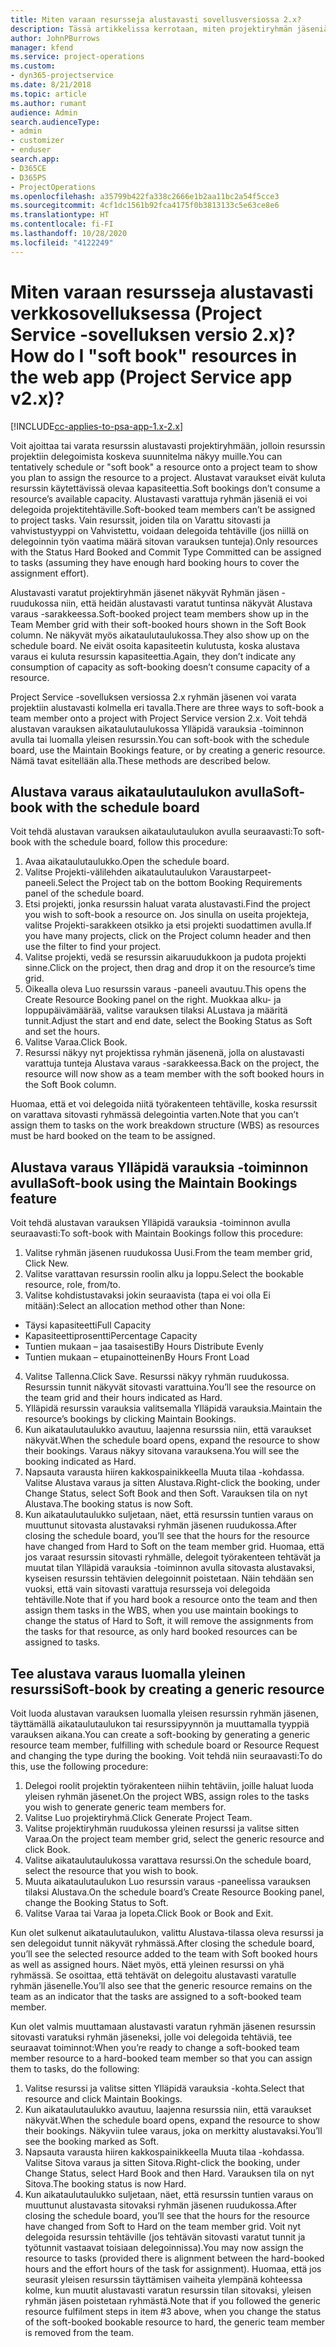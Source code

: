 ```yaml
---
title: Miten varaan resursseja alustavasti sovellusversiossa 2.x?
description: Tässä artikkelissa kerrotaan, miten projektiryhmän jäseniä varataan alustavasti Project Service -sovelluksessa.
author: JohnPBurrows
manager: kfend
ms.service: project-operations
ms.custom:
- dyn365-projectservice
ms.date: 8/21/2018
ms.topic: article
ms.author: rumant
audience: Admin
search.audienceType:
- admin
- customizer
- enduser
search.app:
- D365CE
- D365PS
- ProjectOperations
ms.openlocfilehash: a35799b422fa338c2666e1b2aa11bc2a54f5cce3
ms.sourcegitcommit: 4cf1dc1561b92fca4175f0b3813133c5e63ce8e6
ms.translationtype: HT
ms.contentlocale: fi-FI
ms.lasthandoff: 10/28/2020
ms.locfileid: "4122249"
---
```

# <a name="how-do-i-soft-book-resources-in-the-web-app-project-service-app-v2x"></a><span data-ttu-id="7c34c-103">Miten varaan resursseja alustavasti verkkosovelluksessa (Project Service -sovelluksen versio 2.x)?</span><span class="sxs-lookup"><span data-stu-id="7c34c-103">How do I "soft book" resources in the web app (Project Service app v2.x)?</span></span>

[!INCLUDE[cc-applies-to-psa-app-1.x-2.x](../includes/cc-applies-to-psa-app-1x-2x.md)]

<span data-ttu-id="7c34c-104">Voit ajoittaa tai varata resurssin alustavasti projektiryhmään, jolloin resurssin projektiin delegoimista koskeva suunnitelma näkyy muille.</span><span class="sxs-lookup"><span data-stu-id="7c34c-104">You can tentatively schedule or "soft book" a resource onto a project team to show you plan to assign the resource to a project.</span></span> <span data-ttu-id="7c34c-105">Alustavat varaukset eivät kuluta resurssin käytettävissä olevaa kapasiteettia.</span><span class="sxs-lookup"><span data-stu-id="7c34c-105">Soft bookings don’t consume a resource’s available capacity.</span></span> <span data-ttu-id="7c34c-106">Alustavasti varattuja ryhmän jäseniä ei voi delegoida projektitehtäville.</span><span class="sxs-lookup"><span data-stu-id="7c34c-106">Soft-booked team members can’t be assigned to project tasks.</span></span> <span data-ttu-id="7c34c-107">Vain resurssit, joiden tila on Varattu sitovasti ja vahvistustyyppi on Vahvistettu, voidaan delegoida tehtäville (jos niillä on delegoinnin työn vaatima määrä sitovan varauksen tunteja).</span><span class="sxs-lookup"><span data-stu-id="7c34c-107">Only resources with the Status Hard Booked and Commit Type Committed can be assigned to tasks (assuming they have enough hard booking hours to cover the assignment effort).</span></span>

<span data-ttu-id="7c34c-108">Alustavasti varatut projektiryhmän jäsenet näkyvät Ryhmän jäsen -ruudukossa niin, että heidän alustavasti varatut tuntinsa näkyvät Alustava varaus -sarakkeessa.</span><span class="sxs-lookup"><span data-stu-id="7c34c-108">Soft-booked project team members show up in the Team Member grid with their soft-booked hours shown in the Soft Book column.</span></span> <span data-ttu-id="7c34c-109">Ne näkyvät myös aikataulutaulukossa.</span><span class="sxs-lookup"><span data-stu-id="7c34c-109">They also show up on the schedule board.</span></span> <span data-ttu-id="7c34c-110">Ne eivät osoita kapasiteetin kulutusta, koska alustava varaus ei kuluta resurssin kapasiteettia.</span><span class="sxs-lookup"><span data-stu-id="7c34c-110">Again, they don’t indicate any consumption of capacity as soft-booking doesn’t consume capacity of a resource.</span></span>

<span data-ttu-id="7c34c-111">Project Service -sovelluksen versiossa 2.x ryhmän jäsenen voi varata projektiin alustavasti kolmella eri tavalla.</span><span class="sxs-lookup"><span data-stu-id="7c34c-111">There are three ways to soft-book a team member onto a project with Project Service version 2.x.</span></span> <span data-ttu-id="7c34c-112">Voit tehdä alustavan varauksen aikataulutaulukossa Ylläpidä varauksia -toiminnon avulla tai luomalla yleisen resurssin.</span><span class="sxs-lookup"><span data-stu-id="7c34c-112">You can soft-book with the schedule board, use the Maintain Bookings feature, or by creating a generic resource.</span></span> <span data-ttu-id="7c34c-113">Nämä tavat esitellään alla.</span><span class="sxs-lookup"><span data-stu-id="7c34c-113">These methods are described below.</span></span>

## <a name="soft-book-with-the-schedule-board"></a><span data-ttu-id="7c34c-114">Alustava varaus aikataulutaulukon avulla</span><span class="sxs-lookup"><span data-stu-id="7c34c-114">Soft-book with the schedule board</span></span>

<span data-ttu-id="7c34c-115">Voit tehdä alustavan varauksen aikataulutaulukon avulla seuraavasti:</span><span class="sxs-lookup"><span data-stu-id="7c34c-115">To soft-book with the schedule board, follow this procedure:</span></span> 
1. <span data-ttu-id="7c34c-116">Avaa aikataulutaulukko.</span><span class="sxs-lookup"><span data-stu-id="7c34c-116">Open the schedule board.</span></span>
2. <span data-ttu-id="7c34c-117">Valitse Projekti-välilehden aikataulutaulukon Varaustarpeet-paneeli.</span><span class="sxs-lookup"><span data-stu-id="7c34c-117">Select the Project tab on the bottom Booking Requirements panel of the schedule board.</span></span>
3. <span data-ttu-id="7c34c-118">Etsi projekti, jonka resurssin haluat varata alustavasti.</span><span class="sxs-lookup"><span data-stu-id="7c34c-118">Find the project you wish to soft-book a resource on.</span></span> <span data-ttu-id="7c34c-119">Jos sinulla on useita projekteja, valitse Projekti-sarakkeen otsikko ja etsi projekti suodattimen avulla.</span><span class="sxs-lookup"><span data-stu-id="7c34c-119">If you have many projects, click on the Project column header and then use the filter to find your project.</span></span>
4. <span data-ttu-id="7c34c-120">Valitse projekti, vedä se resurssin aikaruudukkoon ja pudota projekti sinne.</span><span class="sxs-lookup"><span data-stu-id="7c34c-120">Click on the project, then drag and drop it on the resource’s time grid.</span></span>
5. <span data-ttu-id="7c34c-121">Oikealla oleva Luo resurssin varaus -paneeli avautuu.</span><span class="sxs-lookup"><span data-stu-id="7c34c-121">This opens the Create Resource Booking panel on the right.</span></span> <span data-ttu-id="7c34c-122">Muokkaa alku- ja loppupäivämäärää, valitse varauksen tilaksi ALustava ja määritä tunnit.</span><span class="sxs-lookup"><span data-stu-id="7c34c-122">Adjust the start and end date, select the Booking Status as Soft and set the hours.</span></span> 
6. <span data-ttu-id="7c34c-123">Valitse Varaa.</span><span class="sxs-lookup"><span data-stu-id="7c34c-123">Click Book.</span></span>
7. <span data-ttu-id="7c34c-124">Resurssi näkyy nyt projektissa ryhmän jäsenenä, jolla on alustavasti varattuja tunteja Alustava varaus -sarakkeessa.</span><span class="sxs-lookup"><span data-stu-id="7c34c-124">Back on the project, the resource will now show as a team member with the soft booked hours in the Soft Book column.</span></span>

<span data-ttu-id="7c34c-125">Huomaa, että et voi delegoida niitä työrakenteen tehtäville, koska resurssit on varattava sitovasti ryhmässä delegointia varten.</span><span class="sxs-lookup"><span data-stu-id="7c34c-125">Note that you can’t assign them to tasks on the work breakdown structure (WBS) as resources must be hard booked on the team to be assigned.</span></span>

## <a name="soft-book-using-the-maintain-bookings-feature"></a><span data-ttu-id="7c34c-126">Alustava varaus Ylläpidä varauksia -toiminnon avulla</span><span class="sxs-lookup"><span data-stu-id="7c34c-126">Soft-book using the Maintain Bookings feature</span></span>

<span data-ttu-id="7c34c-127">Voit tehdä alustavan varauksen Ylläpidä varauksia -toiminnon avulla seuraavasti:</span><span class="sxs-lookup"><span data-stu-id="7c34c-127">To soft-book with Maintain Bookings follow this procedure:</span></span>
1. <span data-ttu-id="7c34c-128">Valitse ryhmän jäsenen ruudukossa Uusi.</span><span class="sxs-lookup"><span data-stu-id="7c34c-128">From the team member grid, Click New.</span></span>
2. <span data-ttu-id="7c34c-129">Valitse varattavan resurssin roolin alku ja loppu.</span><span class="sxs-lookup"><span data-stu-id="7c34c-129">Select the bookable resource, role, from/to.</span></span>
3. <span data-ttu-id="7c34c-130">Valitse kohdistustavaksi jokin seuraavista (tapa ei voi olla Ei mitään):</span><span class="sxs-lookup"><span data-stu-id="7c34c-130">Select an allocation method other than None:</span></span>
- <span data-ttu-id="7c34c-131">Täysi kapasiteetti</span><span class="sxs-lookup"><span data-stu-id="7c34c-131">Full Capacity</span></span>
- <span data-ttu-id="7c34c-132">Kapasiteettiprosentti</span><span class="sxs-lookup"><span data-stu-id="7c34c-132">Percentage Capacity</span></span>
- <span data-ttu-id="7c34c-133">Tuntien mukaan – jaa tasaisesti</span><span class="sxs-lookup"><span data-stu-id="7c34c-133">By Hours Distribute Evenly</span></span>
- <span data-ttu-id="7c34c-134">Tuntien mukaan – etupainotteinen</span><span class="sxs-lookup"><span data-stu-id="7c34c-134">By Hours Front Load</span></span>
4. <span data-ttu-id="7c34c-135">Valitse Tallenna.</span><span class="sxs-lookup"><span data-stu-id="7c34c-135">Click Save.</span></span> <span data-ttu-id="7c34c-136">Resurssi näkyy ryhmän ruudukossa. Resurssin tunnit näkyvät sitovasti varattuina.</span><span class="sxs-lookup"><span data-stu-id="7c34c-136">You’ll see the resource on the team grid and their hours indicated as Hard.</span></span>
5. <span data-ttu-id="7c34c-137">Ylläpidä resurssin varauksia valitsemalla Ylläpidä varauksia.</span><span class="sxs-lookup"><span data-stu-id="7c34c-137">Maintain the resource’s bookings by clicking Maintain Bookings.</span></span>
6. <span data-ttu-id="7c34c-138">Kun aikataulutaulukko avautuu, laajenna resurssia niin, että varaukset näkyvät.</span><span class="sxs-lookup"><span data-stu-id="7c34c-138">When the schedule board opens, expand the resource to show their bookings.</span></span> <span data-ttu-id="7c34c-139">Varaus näkyy sitovana varauksena.</span><span class="sxs-lookup"><span data-stu-id="7c34c-139">You will see the booking indicated as Hard.</span></span>
7. <span data-ttu-id="7c34c-140">Napsauta varausta hiiren kakkospainikkeella Muuta tilaa -kohdassa. Valitse Alustava varaus ja sitten Alustava.</span><span class="sxs-lookup"><span data-stu-id="7c34c-140">Right-click the booking, under Change Status, select Soft Book and then Soft.</span></span> <span data-ttu-id="7c34c-141">Varauksen tila on nyt Alustava.</span><span class="sxs-lookup"><span data-stu-id="7c34c-141">The booking status is now Soft.</span></span>
8. <span data-ttu-id="7c34c-142">Kun aikataulutaulukko suljetaan, näet, että resurssin tuntien varaus on muuttunut sitovasta alustavaksi ryhmän jäsenen ruudukossa.</span><span class="sxs-lookup"><span data-stu-id="7c34c-142">After closing the schedule board, you’ll see that the hours for the resource have changed from Hard to Soft on the team member grid.</span></span>
<span data-ttu-id="7c34c-143">Huomaa, että jos varaat resurssin sitovasti ryhmälle, delegoit työrakenteen tehtävät ja muutat tilan Ylläpidä varauksia -toiminnon avulla sitovasta alustavaksi, kyseisen resurssin tehtävien delegoinnit poistetaan. Näin tehdään sen vuoksi, että vain sitovasti varattuja resursseja voi delegoida tehtäville.</span><span class="sxs-lookup"><span data-stu-id="7c34c-143">Note that if you hard book a resource onto the team and then assign them tasks in the WBS, when you use maintain bookings to change the status of Hard to Soft, it will remove the assignments from the tasks for that resource, as only hard booked resources can be assigned to tasks.</span></span>

## <a name="soft-book-by-creating-a-generic-resource"></a><span data-ttu-id="7c34c-144">Tee alustava varaus luomalla yleinen resurssi</span><span class="sxs-lookup"><span data-stu-id="7c34c-144">Soft-book by creating a generic resource</span></span>

<span data-ttu-id="7c34c-145">Voit luoda alustavan varauksen luomalla yleisen resurssin ryhmän jäsenen, täyttämällä aikataulutaulukon tai resurssipyynnön ja muuttamalla tyyppiä varauksen aikana.</span><span class="sxs-lookup"><span data-stu-id="7c34c-145">You can create a soft-booking by generating a generic resource team member, fulfilling with schedule board or Resource Request and changing the type during the booking.</span></span>
<span data-ttu-id="7c34c-146">Voit tehdä niin seuraavasti:</span><span class="sxs-lookup"><span data-stu-id="7c34c-146">To do this, use the following procedure:</span></span>

1. <span data-ttu-id="7c34c-147">Delegoi roolit projektin työrakenteen niihin tehtäviin, joille haluat luoda yleisen ryhmän jäsenet.</span><span class="sxs-lookup"><span data-stu-id="7c34c-147">On the project WBS, assign roles to the tasks you wish to generate generic team members for.</span></span>
2. <span data-ttu-id="7c34c-148">Valitse Luo projektiryhmä.</span><span class="sxs-lookup"><span data-stu-id="7c34c-148">Click Generate Project Team.</span></span>
3. <span data-ttu-id="7c34c-149">Valitse projektiryhmän ruudukossa yleinen resurssi ja valitse sitten Varaa.</span><span class="sxs-lookup"><span data-stu-id="7c34c-149">On the project team member grid, select the generic resource and click Book.</span></span>
4. <span data-ttu-id="7c34c-150">Valitse aikataulutaulukossa varattava resurssi.</span><span class="sxs-lookup"><span data-stu-id="7c34c-150">On the schedule board, select the resource that you wish to book.</span></span>
5. <span data-ttu-id="7c34c-151">Muuta aikataulutaulukon Luo resurssin varaus -paneelissa varauksen tilaksi Alustava.</span><span class="sxs-lookup"><span data-stu-id="7c34c-151">On the schedule board’s Create Resource Booking panel, change the Booking Status to Soft.</span></span>
6. <span data-ttu-id="7c34c-152">Valitse Varaa tai Varaa ja lopeta.</span><span class="sxs-lookup"><span data-stu-id="7c34c-152">Click Book or Book and Exit.</span></span>

<span data-ttu-id="7c34c-153">Kun olet sulkenut aikataulutaulukon, valittu Alustava-tilassa oleva resurssi ja sen delegoidut tunnit näkyvät ryhmässä.</span><span class="sxs-lookup"><span data-stu-id="7c34c-153">After closing the schedule board, you’ll see the selected resource added to the team with Soft booked hours as well as assigned hours.</span></span> <span data-ttu-id="7c34c-154">Näet myös, että yleinen resurssi on yhä ryhmässä. Se osoittaa, että tehtävät on delegoitu alustavasti varatulle ryhmän jäsenelle.</span><span class="sxs-lookup"><span data-stu-id="7c34c-154">You’ll also see that the generic resource remains on the team as an indicator that the tasks are assigned to a soft-booked team member.</span></span>

<span data-ttu-id="7c34c-155">Kun olet valmis muuttamaan alustavasti varatun ryhmän jäsenen resurssin sitovasti varatuksi ryhmän jäseneksi, jolle voi delegoida tehtäviä, tee seuraavat toiminnot:</span><span class="sxs-lookup"><span data-stu-id="7c34c-155">When you’re ready to change a soft-booked team member resource to a hard-booked team member so that you can assign them to tasks, do the following:</span></span>

1. <span data-ttu-id="7c34c-156">Valitse resurssi ja valitse sitten Ylläpidä varauksia -kohta.</span><span class="sxs-lookup"><span data-stu-id="7c34c-156">Select that resource and click Maintain Bookings.</span></span>
2. <span data-ttu-id="7c34c-157">Kun aikataulutaulukko avautuu, laajenna resurssia niin, että varaukset näkyvät.</span><span class="sxs-lookup"><span data-stu-id="7c34c-157">When the schedule board opens, expand the resource to show their bookings.</span></span> <span data-ttu-id="7c34c-158">Näkyviin tulee varaus, joka on merkitty alustavaksi.</span><span class="sxs-lookup"><span data-stu-id="7c34c-158">You’ll see the booking marked as Soft.</span></span>
3. <span data-ttu-id="7c34c-159">Napsauta varausta hiiren kakkospainikkeella Muuta tilaa -kohdassa. Valitse Sitova varaus ja sitten Sitova.</span><span class="sxs-lookup"><span data-stu-id="7c34c-159">Right-click the booking, under Change Status, select Hard Book and then Hard.</span></span> <span data-ttu-id="7c34c-160">Varauksen tila on nyt Sitova.</span><span class="sxs-lookup"><span data-stu-id="7c34c-160">The booking status is now Hard.</span></span>
4. <span data-ttu-id="7c34c-161">Kun aikataulutaulukko suljetaan, näet, että resurssin tuntien varaus on muuttunut alustavasta sitovaksi ryhmän jäsenen ruudukossa.</span><span class="sxs-lookup"><span data-stu-id="7c34c-161">After closing the schedule board, you’ll see that the hours for the resource have changed from Soft to Hard on the team member grid.</span></span> <span data-ttu-id="7c34c-162">Voit nyt delegoida resurssin tehtäville (jos tehtävän sitovasti varatut tunnit ja työtunnit vastaavat toisiaan delegoinnissa).</span><span class="sxs-lookup"><span data-stu-id="7c34c-162">You may now assign the resource to tasks (provided there is alignment between the hard-booked hours and the effort hours of the task for assignment).</span></span> <span data-ttu-id="7c34c-163">Huomaa, että jos seurasit yleisen resurssin täyttämisen vaiheita ylempänä kohteessa kolme, kun muutit alustavasti varatun resurssin tilan sitovaksi, yleisen ryhmän jäsen poistetaan ryhmästä.</span><span class="sxs-lookup"><span data-stu-id="7c34c-163">Note that if you followed the generic resource fulfilment steps in item #3 above, when you change the status of the soft-booked bookable resource to hard, the generic team member is removed from the team.</span></span>
